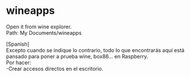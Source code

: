 # wineapps

Open it from wine explorer. <br>
Path: My Documents/wineapps

[Spanish] <br>
Excepto cuando se indique lo contrario, todo lo que encontrarás aquí está pansado para poner a prueba wine, box86... en Raspberry. <br>
Por hacer: <br>
 -Crear accesos directos en el escritorio.
